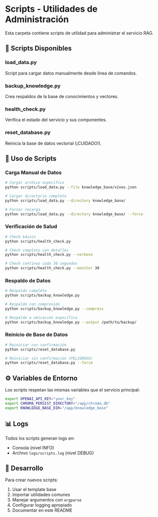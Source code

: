 # Scripts - Utilidades de Administración

Esta carpeta contiene scripts de utilidad para administrar el servicio RAG.

## 📁 Scripts Disponibles

### **load_data.py**
Script para cargar datos manualmente desde línea de comandos.

### **backup_knowledge.py**
Crea respaldos de la base de conocimientos y vectores.

### **health_check.py**
Verifica el estado del servicio y sus componentes.

### **reset_database.py**
Reinicia la base de datos vectorial (¡CUIDADO!).

## 🚀 Uso de Scripts

### Carga Manual de Datos
```bash
# Cargar archivo específico
python scripts/load_data.py --file knowledge_base/vinos.json

# Cargar directorio completo
python scripts/load_data.py --directory knowledge_base/

# Forzar recarga
python scripts/load_data.py --directory knowledge_base/ --force
```

### Verificación de Salud
```bash
# Check básico
python scripts/health_check.py

# Check completo con detalles
python scripts/health_check.py --verbose

# Check continuo cada 30 segundos
python scripts/health_check.py --monitor 30
```

### Respaldo de Datos
```bash
# Respaldo completo
python scripts/backup_knowledge.py

# Respaldo con compresión
python scripts/backup_knowledge.py --compress

# Respaldo a ubicación específica
python scripts/backup_knowledge.py --output /path/to/backup/
```

### Reinicio de Base de Datos
```bash
# Reiniciar con confirmación
python scripts/reset_database.py

# Reiniciar sin confirmación (PELIGROSO)
python scripts/reset_database.py --force
```

## ⚙️ Variables de Entorno

Los scripts respetan las mismas variables que el servicio principal:

```bash
export OPENAI_API_KEY="your_key"
export CHROMA_PERSIST_DIRECTORY="/app/chroma_db"
export KNOWLEDGE_BASE_DIR="/app/knowledge_base"
```

## 📊 Logs

Todos los scripts generan logs en:
- Consola (nivel INFO)
- Archivo `logs/scripts.log` (nivel DEBUG)

## 🔧 Desarrollo

Para crear nuevos scripts:

1. Usar el template base
2. Importar utilidades comunes
3. Manejar argumentos con `argparse`
4. Configurar logging apropiado
5. Documentar en este README 